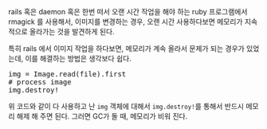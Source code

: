 rails 혹은 daemon 혹은 한번 떠서 오랜 시간 작업을 해야 하는 ruby 프로그램에서 rmagick 를 사용해서, 이미지를 변경하는 경우, 오랜 시간 사용하다보면 메모리가 지속적으로 올라가는 것을 발견하게 된다.

특히 rails 에서 이미지 작업을 하다보면, 메모리가 계속 올라서 문제가 되는 경우가 있었는데, 이를 해결하는 방법은 생각보다 쉽다.

<pre>
img = Image.read(file).first
# process image
img.destroy!
</pre>

위 코드와 같이 다 사용하고 난 `img` 객체에 대해서 `img.destroy!`를 통해서 반드시 메모리 해제 해 주면 된다. 그러면 GC가 돌 때, 메모리가 비워 진다.